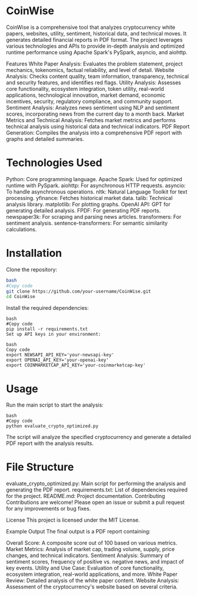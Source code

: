 # CoinWise

CoinWise is a comprehensive tool that analyzes cryptocurrency white papers, websites, utility, sentiment, historical data, and technical moves. It generates detailed financial reports in PDF format. The project leverages various technologies and APIs to provide in-depth analysis and optimized runtime performance using Apache Spark's PySpark, asyncio, and aiohttp.

Features
White Paper Analysis: Evaluates the problem statement, project mechanics, tokenomics, factual reliability, and level of detail.
Website Analysis: Checks content quality, team information, transparency, technical and security features, and identifies red flags.
Utility Analysis: Assesses core functionality, ecosystem integration, token utility, real-world applications, technological innovation, market demand, economic incentives, security, regulatory compliance, and community support.
Sentiment Analysis: Analyzes news sentiment using NLP and sentiment scores, incorporating news from the current day to a month back.
Market Metrics and Technical Analysis: Fetches market metrics and performs technical analysis using historical data and technical indicators.
PDF Report Generation: Compiles the analysis into a comprehensive PDF report with graphs and detailed summaries.

# Technologies Used
Python: Core programming language.
Apache Spark: Used for optimized runtime with PySpark.
aiohttp: For asynchronous HTTP requests.
asyncio: To handle asynchronous operations.
nltk: Natural Language Toolkit for text processing.
yfinance: Fetches historical market data.
talib: Technical analysis library.
matplotlib: For plotting graphs.
OpenAI API: GPT for generating detailed analysis.
FPDF: For generating PDF reports.
newspaper3k: For scraping and parsing news articles.
transformers: For sentiment analysis.
sentence-transformers: For semantic similarity calculations.

# Installation

Clone the repository:
```bash
bash
#Copy code
git clone https://github.com/your-username/CoinWise.git
cd CoinWise
```

Install the required dependencies:
```console
bash
#Copy code
pip install -r requirements.txt
Set up API keys in your environment:
```

```console
bash
Copy code
export NEWSAPI_API_KEY='your-newsapi-key'
export OPENAI_API_KEY='your-openai-key'
export COINMARKETCAP_API_KEY='your-coinmarketcap-key'
```

# Usage
Run the main script to start the analysis:

```console
bash
#Copy code
python evaluate_crypto_optimized.py
```

The script will analyze the specified cryptocurrency and generate a detailed PDF report with the analysis results.

# File Structure
evaluate_crypto_optimized.py: Main script for performing the analysis and generating the PDF report.
requirements.txt: List of dependencies required for the project.
README.md: Project documentation.
Contributing
Contributions are welcome! Please open an issue or submit a pull request for any improvements or bug fixes.

License
This project is licensed under the MIT License.

Example Output
The final output is a PDF report containing:

Overall Score: A composite score out of 100 based on various metrics.
Market Metrics: Analysis of market cap, trading volume, supply, price changes, and technical indicators.
Sentiment Analysis: Summary of sentiment scores, frequency of positive vs. negative news, and impact of key events.
Utility and Use Case: Evaluation of core functionality, ecosystem integration, real-world applications, and more.
White Paper Review: Detailed analysis of the white paper content.
Website Analysis: Assessment of the cryptocurrency's website based on several criteria.
